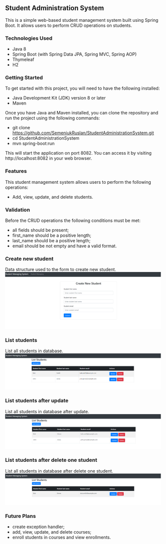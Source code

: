 ## Student Administration System

This is a simple web-based student management system built using Spring Boot.
It allows users to perform CRUD operations on students.

### Technologies Used

- Java 8
- Spring Boot (with Spring Data JPA, Spring MVC, Spring AOP)
- Thymeleaf
- H2

### Getting Started

To get started with this project, you will need to have the following installed:

- Java Development Kit (JDK) version 8 or later
- Maven

Once you have Java and Maven installed, you can clone the repository and run the project using the following commands:

- git clone https://github.com/SemeniukRuslan/StudentAdministrationSystem.git
- cd StudentAdministrationSystem
- mvn spring-boot:run

This will start the application on port 8082. You can access it by visiting http://localhost:8082 in your web browser.

### Features

This student management system allows users to perform the following operations:

* Add, view, update, and delete students.

### Validation

Before the CRUD operations the following conditions must be met:

* all fields should be present;
* first_name should be a positive length;
* last_name should be a positive length;
* email should be not empty and have a valid format.

### Create new student

Data structure used to the form to create new student.
![formToCreateNewStudent](https://github.com/SemeniukRuslan/StudentAdministrationSystem/blob/master/src/main/resources/FormToCreateNewStudent.png "formToCreateNewStudent")

### List students

List all students in database.
![ListStudents](https://github.com/SemeniukRuslan/StudentAdministrationSystem/blob/master/src/main/resources/ListStudents.png "ListStudents")

### List students after update

List all students in database after update.
![ListStudentsAfterUpdate](https://github.com/SemeniukRuslan/StudentAdministrationSystem/blob/master/src/main/resources/ListStudentsAfterUpdate.png "ListStudentsAfterUpdate")

### List students after delete one student

List all students in database after delete one student.
![ListStudentsAfterDelete](https://github.com/SemeniukRuslan/StudentAdministrationSystem/blob/master/src/main/resources/ListStudentsAfterDelete.png "ListStudentsAfterDelete")

### Future Plans

* create exception handler;
* add, view, update, and delete courses;
* enroll students in courses and view enrollments.
